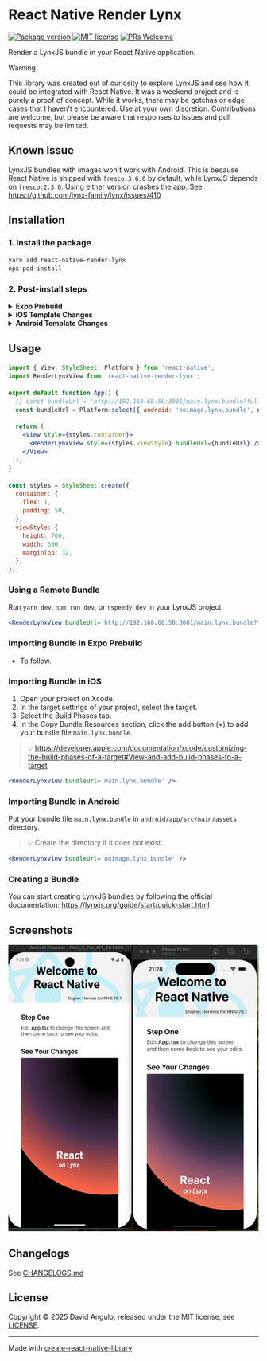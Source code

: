 # React Native Render Lynx
[![Package version](https://img.shields.io/npm/v/react-native-render-lynx?style=for-the-badge&labelColor=000000)](https://www.npmjs.com/package/react-native-render-lynx)
[![MIT license](https://img.shields.io/badge/License-MIT-brightgreen.svg?style=for-the-badge&labelColor=000000)](LICENSE)
[![PRs Welcome](https://img.shields.io/badge/PRs-welcome-hotpink.svg?style=for-the-badge&labelColor=000000)](https://github.com/dcangulo/react-native-render-lynx/pulls)

Render a LynxJS bundle in your React Native application.

> [!WARNING]
> This library was created out of curiosity to explore LynxJS and see how it could be integrated with React Native. It was a weekend project and is purely a proof of concept. While it works, there may be gotchas or edge cases that I haven't encountered. Use at your own discretion. Contributions are welcome, but please be aware that responses to issues and pull requests may be limited.

## Known Issue
LynxJS bundles with images won't work with Android. This is because React Native is shipped with `fresco:3.6.0` by default, while LynxJS depends on `fresco:2.3.0`. Using either version crashes the app. See: https://github.com/lynx-family/lynx/issues/410

## Installation
### 1. Install the package
```bash
yarn add react-native-render-lynx
npx pod-install
```

### 2. Post-install steps
<details>
<summary><strong>Expo Prebuild</strong></summary>
In your `app.config.js`:

```diff
{
  // ...
  plugins: [
    // ...
+   'react-native-render-lynx',
  ],
  // ...
}
```
</details>

<details>
<summary><strong>iOS Template Changes</strong></summary>
In your `ios/Podfile`:

```diff
post_install do |installer|
  # ...

+ installer.pods_project.targets.each do |target|
+   if target.name == 'Lynx'
+     target.build_configurations.each do |config|
+       config.build_settings['CLANG_CXX_LANGUAGE_STANDARD'] = 'gnu++17'
+       config.build_settings['IPHONEOS_DEPLOYMENT_TARGET'] = '12.0'
+     end
+   end
+ end
end
```
> :bulb: You need to re-run `npx pod-install`.
</details>

<details>
<summary><strong>Android Template Changes</strong></summary>
In your `android/app/src/main/java/<your package name>/MainApplication.kt`:

```diff
+ import com.renderlynx.LynxInitializer

class MainApplication : Application(), ReactApplication {
  // ...
  override fun onCreate() {
    super.onCreate()
+   val initializer = LynxInitializer()
+   initializer.initLynxService(applicationContext)
+   initializer.initLynxEnv(this)
    SoLoader.init(this, OpenSourceMergedSoMapping)
    // ...
  }

  // ...
}
```
</details>

## Usage
```jsx
import { View, StyleSheet, Platform } from 'react-native';
import RenderLynxView from 'react-native-render-lynx';

export default function App() {
  // const bundleUrl = 'http://192.168.68.50:3001/main.lynx.bundle?fullscreen=true';
  const bundleUrl = Platform.select({ android: 'noimage.lynx.bundle', default: 'main.lynx.bundle' });

  return (
    <View style={styles.container}>
      <RenderLynxView style={styles.viewStyle} bundleUrl={bundleUrl} />
    </View>
  );
}

const styles = StyleSheet.create({
  container: {
    flex: 1,
    padding: 50,
  },
  viewStyle: {
    height: 700,
    width: 300,
    marginTop: 32,
  },
});
```

### Using a Remote Bundle
Run `yarn dev`, `npm run dev`, or `rspeedy dev` in your LynxJS project.

```jsx
<RenderLynxView bundleUrl='http://192.168.68.50:3001/main.lynx.bundle?fullscreen=true' />
```

### Importing Bundle in Expo Prebuild
* To follow.

### Importing Bundle in iOS
1. Open your project on Xcode.
2. In the target settings of your project, select the target.
3. Select the Build Phases tab.
4. In the Copy Bundle Resources section, click the add button (+) to add your bundle file `main.lynx.bundle`.
> :bulb: https://developer.apple.com/documentation/xcode/customizing-the-build-phases-of-a-target#View-and-add-build-phases-to-a-target

```jsx
<RenderLynxView bundleUrl='main.lynx.bundle' />
```

### Importing Bundle in Android
Put your bundle file `main.lynx.bundle` in `android/app/src/main/assets` directory.
> :bulb: Create the directory if it does not exist.

```jsx
<RenderLynxView bundleUrl='noimage.lynx.bundle' />
```

### Creating a Bundle
You can start creating LynxJS bundles by following the official documentation: https://lynxjs.org/guide/start/quick-start.html

## Screenshots
![react-native-render-lynx-hello-world](./example/images/hello-world.png)

## Changelogs
See [CHANGELOGS.md](CHANGELOGS.md)

## License
Copyright © 2025 David Angulo, released under the MIT license, see [LICENSE](LICENSE).

---

Made with [create-react-native-library](https://github.com/callstack/react-native-builder-bob)
